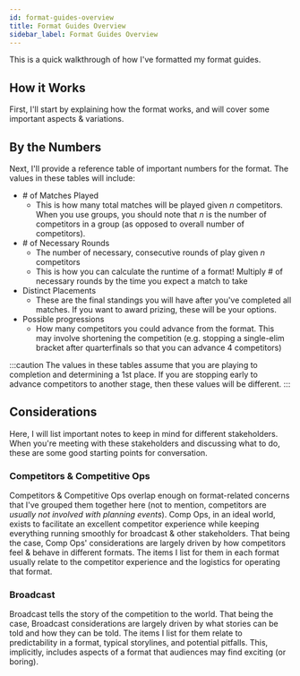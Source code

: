 ```yaml
---
id: format-guides-overview
title: Format Guides Overview
sidebar_label: Format Guides Overview
---
```


This is a quick walkthrough of how I've formatted my format guides.

## How it Works

First, I'll start by explaining how the format works, and will cover some important aspects & variations.

## By the Numbers

Next, I'll provide a reference table of important numbers for the format.
The values in these tables will include:

* \# of Matches Played
  * This is how many total matches will be played given *n* competitors.
  When you use groups, you should note that *n* is the number of competitors in a group (as opposed to overall number of competitors).
* \# of Necessary Rounds
  * The number of necessary, consecutive rounds of play given *n* competitors
  * This is how you can calculate the runtime of a format! Multiply # of necessary rounds by the time you expect a match to take
* Distinct Placements
  * These are the final standings you will have after you've completed all matches. If you want to award prizing, these will be your options.
* Possible progressions
  * How many competitors you could advance from the format. This may involve shortening the competition (e.g. stopping a single-elim bracket after quarterfinals so that you can advance 4 competitors)

:::caution
The values in these tables assume that you are playing to completion and determining a 1st place.
If you are stopping early to advance competitors to another stage, then these values will be different.
:::

## Considerations

Here, I will list important notes to keep in mind for different stakeholders.
When you're meeting with these stakeholders and discussing what to do, these are some good starting points for conversation.

### Competitors & Competitive Ops

Competitors & Competitive Ops overlap enough on format-related concerns that I've grouped them together here (not to mention, competitors are *usually not involved with planning events*).
Comp Ops, in an ideal world, exists to facilitate an excellent competitor experience while keeping everything running smoothly for broadcast & other stakeholders.
That being the case, Comp Ops' considerations are largely driven by how competitors feel & behave in different formats.
The items I list for them in each format usually relate to the competitor experience and the logistics for operating that format.

### Broadcast

Broadcast tells the story of the competition to the world.
That being the case, Broadcast considerations are largely driven by what stories can be told and how they can be told.
The items I list for them relate to predictability in a format, typical storylines, and potential pitfalls.
This, implicitly, includes aspects of a format that audiences may find exciting (or boring).
